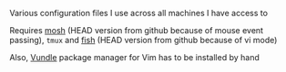 Various configuration files I use across all machines I have access to

Requires [mosh](http://mosh.mit.edu/) (HEAD version from github because of mouse event passing), `tmux` and [fish](http://fishshell.com/) (HEAD version from github because of vi mode)

Also, [Vundle](https://github.com/gmarik/Vundle.vim) package manager for Vim has to be installed by hand

